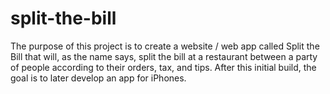# split-the-bill

The purpose of this project is to create a website / web app called Split the Bill that will, as the name says, split the bill at a restaurant between a party of people according to their orders, tax, and tips. After this initial build, the goal is to later develop an app for iPhones.
